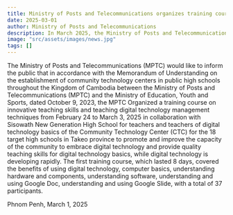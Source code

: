 ```yaml
---
title: Ministry of Posts and Telecommunications organizes training courses for teachers at 18 high schools in Takeo Province
date: 2025-03-01
author: Ministry of Posts and Telecommunications
description: In March 2025, the Ministry of Posts and Telecommunications (MPTC) and the Ministry of Education, Youth and Sports (MOEYS) collaborated to train 37 teachers from Takeo province. This eight-day course was part of a larger initiative to establish **Community Technology Centers (CTCs)** and improve digital literacy at public high schools.
image: "src/assets/images/news.jpg"
tags: []
---
```


The Ministry of Posts and Telecommunications (MPTC) would like to inform the public that in accordance with the Memorandum of Understanding on the establishment of community technology centers in public high schools throughout the Kingdom of Cambodia between the Ministry of Posts and Telecommunications (MPTC) and the Ministry of Education, Youth and Sports, dated October 9, 2023, the MPTC Organized a training course on innovative teaching skills and teaching digital technology management techniques from February 24 to March 3, 2025 in collaboration with Sisowath New Generation High School for teachers and teachers of digital technology basics of the Community Technology Center (CTC) for the 18 target high schools in Takeo province to promote and improve the capacity of the community to embrace digital technology and provide quality teaching skills for digital technology basics, while digital technology is developing rapidly. The first training course, which lasted 8 days, covered the benefits of using digital technology, computer basics, understanding hardware and components, understanding software, understanding and using Google Doc, understanding and using Google Slide, with a total of 37 participants.

Phnom Penh, March 1, 2025
